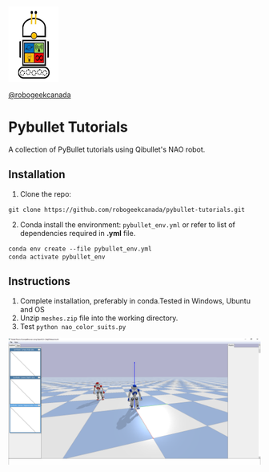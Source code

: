 <img src="https://github.com/robogeekcanada/noetic_robots/blob/main/images/RG-logo.jpg" alt="alt text" width=100 height=150>

[@robogeekcanada](https://robo-geek.ca/)

# Pybullet Tutorials

A collection of PyBullet tutorials using Qibullet's NAO robot.

## Installation

1. Clone the repo: 
```
git clone https://github.com/robogeekcanada/pybullet-tutorials.git
```

2. Conda install the environment: `pybullet_env.yml` or refer to list of dependencies required in **.yml** file.

```
conda env create --file pybullet_env.yml
conda activate pybullet_env
```

## Instructions

1. Complete installation, preferably in conda.Tested in Windows, Ubuntu and OS
2. Unzip `meshes.zip` file into the working directory.
3. Test `python nao_color_suits.py`

![image](https://github.com/robogeekcanada/pybullet-tutorials/blob/main/images/nao_color_suits.PNG)
